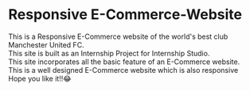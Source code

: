  <h1>Responsive E-Commerce-Website</h1>
<p>This is a Responsive E-Commerce website of the world's best club Manchester United FC.<br>
This site is built as an Internship Project for Internship Studio.<br>
This site incorporates all the basic feature of an E-Commerce website.<br>
This is a well designed E-Commerce website which is also responsive<br>
Hope you like it!!😂</p>

